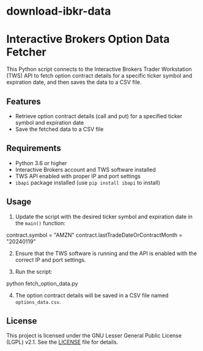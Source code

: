 # download-ibkr-data

# Interactive Brokers Option Data Fetcher

This Python script connects to the Interactive Brokers Trader Workstation (TWS) API to fetch option contract details for a specific ticker symbol and expiration date, and then saves the data to a CSV file.

## Features

- Retrieve option contract details (call and put) for a specified ticker symbol and expiration date
- Save the fetched data to a CSV file

## Requirements

- Python 3.6 or higher
- Interactive Brokers account and TWS software installed
- TWS API enabled with proper IP and port settings
- `ibapi` package installed (use `pip install ibapi` to install)

## Usage

1. Update the script with the desired ticker symbol and expiration date in the `main()` function:

contract.symbol = "AMZN"
contract.lastTradeDateOrContractMonth = "20240119"


2. Ensure that the TWS software is running and the API is enabled with the correct IP and port settings.

3. Run the script:

python fetch_option_data.py


4. The option contract details will be saved in a CSV file named `options_data.csv`.

## License

This project is licensed under the GNU Lesser General Public License (LGPL) v2.1. See the [LICENSE](LICENSE) file for details.
